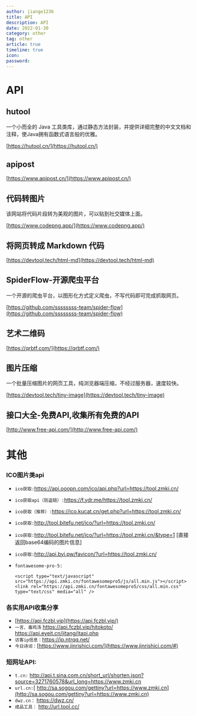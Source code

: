 ```yaml
---
author: jiange1236
title: API
description: API
date: 2022-01-30
category: other
tag: other
article: true
timeline: true
icon: 
password: 
---
```

# API

## hutool

一个小而全的 Java 工具类库，通过静态方法封装，并提供详细完整的中文文档和注释，使Java拥有函数式语言般的优雅。

[https://hutool.cn/](https://hutool.cn/)

## apipost

[https://www.apipost.cn/](https://www.apipost.cn/)

## 代码转图片

该网站将代码片段转为美观的图片，可以贴到社交媒体上面。

[https://www.codepng.app/](https://www.codepng.app/)

## 将网页转成 Markdown 代码

[https://devtool.tech/html-md](https://devtool.tech/html-md)

## SpiderFlow-开源爬虫平台

一个开源的爬虫平台，以图形化方式定义爬虫，不写代码即可完成抓取网页。

[https://github.com/ssssssss-team/spider-flow](https://github.com/ssssssss-team/spider-flow)

## 艺术二维码

[https://qrbtf.com/](https://qrbtf.com/)

## 图片压缩

一个批量压缩图片的网页工具，纯浏览器端压缩，不经过服务器，速度较快。

[https://devtool.tech/tiny-image](https://devtool.tech/tiny-image)

## 接口大全-免费API,收集所有免费的API

[http://www.free-api.com/](http://www.free-api.com/)

# 其他

### ICO图片类api

- `ico获取:`https://api.ooopn.com/ico/api.php?url=https://tool.zmki.cn/

- `ico获取api（防盗链）:`https://f.ydr.me/https://tool.zmki.cn/

- `ico获取（推荐）:`https://ico.kucat.cn/get.php?url=https://tool.zmki.cn/

- `ico获取:`http://tool.bitefu.net/ico/?url=https://tool.zmki.cn/

- `ico获取:`http://tool.bitefu.net/ico/?url=https://tool.zmki.cn/&type=1 [直接返回base64编码的图片信息]

- `ico获取:`http://api.byi.pw/favicon/?url=https://tool.zmki.cn/

- `fontawesome-pro-5:`

  

  ```
  <script type="text/javascript" src="https://api.zmki.cn/fontawesomepro5/js/all.min.js"></script><link rel="https://api.zmki.cn/fontawesomepro5/css/all.min.css" type="text/css" media="all" />
  ```

### 各实用API收集分享

- [https://api.fczbl.vip](https://api.fczbl.vip/)
- `一言、毒鸡汤`
  https://api.fczbl.vip/hitokoto/
  https://api.eyeit.cn/jitang/jtapi.php
- `访客ip信息：`https://ip.ntrqq.net/
- `今日诗词：`[https://www.jinrishici.com/](https://www.jinrishici.com/#)

### 短网址API:

- `t.cn:` http://api.t.sina.com.cn/short_url/shorten.json?source=3271760578&url_long=https://www.zmki.cn
- `url.cn:`[ http://sa.sogou.com/gettiny?url=https://www.zmki.cn](http://sa.sogou.com/gettiny?url=https://www.zmki.cn)
- `dwz.cn：` https://dwz.cn/
- `成品工具：` http://url.tool.cc/
